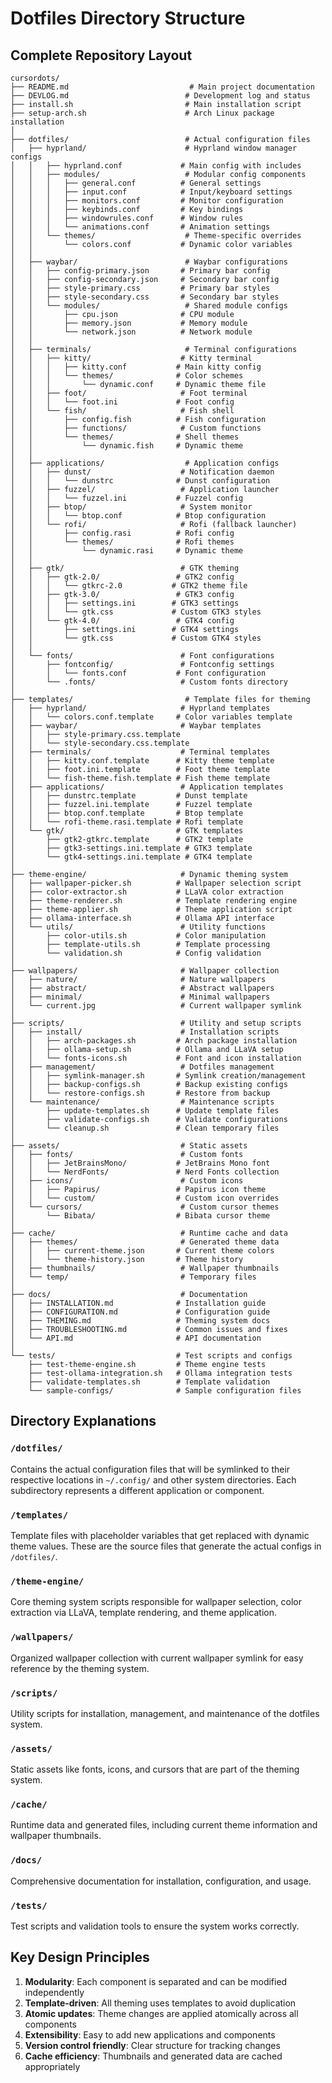 # Dotfiles Directory Structure

## Complete Repository Layout

```
cursordots/
├── README.md                           # Main project documentation
├── DEVLOG.md                          # Development log and status
├── install.sh                         # Main installation script
├── setup-arch.sh                      # Arch Linux package installation
│
├── dotfiles/                          # Actual configuration files
│   ├── hyprland/                      # Hyprland window manager configs
│   │   ├── hyprland.conf             # Main config with includes
│   │   ├── modules/                   # Modular config components
│   │   │   ├── general.conf          # General settings
│   │   │   ├── input.conf            # Input/keyboard settings
│   │   │   ├── monitors.conf         # Monitor configuration
│   │   │   ├── keybinds.conf         # Key bindings
│   │   │   ├── windowrules.conf      # Window rules
│   │   │   └── animations.conf       # Animation settings
│   │   └── themes/                    # Theme-specific overrides
│   │       └── colors.conf           # Dynamic color variables
│   │
│   ├── waybar/                        # Waybar configurations
│   │   ├── config-primary.json       # Primary bar config
│   │   ├── config-secondary.json     # Secondary bar config
│   │   ├── style-primary.css         # Primary bar styles
│   │   ├── style-secondary.css       # Secondary bar styles
│   │   └── modules/                   # Shared module configs
│   │       ├── cpu.json              # CPU module
│   │       ├── memory.json           # Memory module
│   │       └── network.json          # Network module
│   │
│   ├── terminals/                     # Terminal configurations
│   │   ├── kitty/                    # Kitty terminal
│   │   │   ├── kitty.conf           # Main kitty config
│   │   │   └── themes/              # Color schemes
│   │   │       └── dynamic.conf     # Dynamic theme file
│   │   ├── foot/                     # Foot terminal
│   │   │   └── foot.ini             # Foot config
│   │   └── fish/                     # Fish shell
│   │       ├── config.fish          # Fish configuration
│   │       ├── functions/            # Custom functions
│   │       └── themes/              # Shell themes
│   │           └── dynamic.fish     # Dynamic theme
│   │
│   ├── applications/                  # Application configs
│   │   ├── dunst/                    # Notification daemon
│   │   │   └── dunstrc              # Dunst configuration
│   │   ├── fuzzel/                   # Application launcher
│   │   │   └── fuzzel.ini           # Fuzzel config
│   │   ├── btop/                     # System monitor
│   │   │   └── btop.conf            # Btop configuration
│   │   └── rofi/                     # Rofi (fallback launcher)
│   │       ├── config.rasi          # Rofi config
│   │       └── themes/              # Rofi themes
│   │           └── dynamic.rasi     # Dynamic theme
│   │
│   ├── gtk/                          # GTK theming
│   │   ├── gtk-2.0/                 # GTK2 config
│   │   │   └── gtkrc-2.0           # GTK2 theme file
│   │   ├── gtk-3.0/                 # GTK3 config
│   │   │   ├── settings.ini        # GTK3 settings
│   │   │   └── gtk.css             # Custom GTK3 styles
│   │   └── gtk-4.0/                 # GTK4 config
│   │       ├── settings.ini        # GTK4 settings
│   │       └── gtk.css             # Custom GTK4 styles
│   │
│   └── fonts/                        # Font configurations
│       ├── fontconfig/               # Fontconfig settings
│       │   └── fonts.conf           # Font configuration
│       └── .fonts/                   # Custom fonts directory
│
├── templates/                         # Template files for theming
│   ├── hyprland/                     # Hyprland templates
│   │   └── colors.conf.template     # Color variables template
│   ├── waybar/                       # Waybar templates
│   │   ├── style-primary.css.template
│   │   └── style-secondary.css.template
│   ├── terminals/                    # Terminal templates
│   │   ├── kitty.conf.template      # Kitty theme template
│   │   ├── foot.ini.template        # Foot theme template
│   │   └── fish-theme.fish.template # Fish theme template
│   ├── applications/                 # Application templates
│   │   ├── dunstrc.template         # Dunst template
│   │   ├── fuzzel.ini.template      # Fuzzel template
│   │   ├── btop.conf.template       # Btop template
│   │   └── rofi-theme.rasi.template # Rofi template
│   └── gtk/                         # GTK templates
│       ├── gtk2-gtkrc.template      # GTK2 template
│       ├── gtk3-settings.ini.template # GTK3 template
│       └── gtk4-settings.ini.template # GTK4 template
│
├── theme-engine/                     # Dynamic theming system
│   ├── wallpaper-picker.sh          # Wallpaper selection script
│   ├── color-extractor.sh           # LLaVA color extraction
│   ├── theme-renderer.sh            # Template rendering engine
│   ├── theme-applier.sh             # Theme application script
│   ├── ollama-interface.sh          # Ollama API interface
│   └── utils/                        # Utility functions
│       ├── color-utils.sh           # Color manipulation
│       ├── template-utils.sh        # Template processing
│       └── validation.sh            # Config validation
│
├── wallpapers/                       # Wallpaper collection
│   ├── nature/                       # Nature wallpapers
│   ├── abstract/                     # Abstract wallpapers
│   ├── minimal/                      # Minimal wallpapers
│   └── current.jpg                   # Current wallpaper symlink
│
├── scripts/                          # Utility and setup scripts
│   ├── install/                      # Installation scripts
│   │   ├── arch-packages.sh         # Arch package installation
│   │   ├── ollama-setup.sh          # Ollama and LLaVA setup
│   │   └── fonts-icons.sh           # Font and icon installation
│   ├── management/                   # Dotfiles management
│   │   ├── symlink-manager.sh       # Symlink creation/management
│   │   ├── backup-configs.sh        # Backup existing configs
│   │   └── restore-configs.sh       # Restore from backup
│   └── maintenance/                  # Maintenance scripts
│       ├── update-templates.sh      # Update template files
│       ├── validate-configs.sh      # Validate configurations
│       └── cleanup.sh               # Clean temporary files
│
├── assets/                           # Static assets
│   ├── fonts/                        # Custom fonts
│   │   ├── JetBrainsMono/           # JetBrains Mono font
│   │   └── NerdFonts/               # Nerd Fonts collection
│   ├── icons/                        # Custom icons
│   │   ├── Papirus/                 # Papirus icon theme
│   │   └── custom/                  # Custom icon overrides
│   └── cursors/                      # Custom cursor themes
│       └── Bibata/                  # Bibata cursor theme
│
├── cache/                            # Runtime cache and data
│   ├── themes/                       # Generated theme data
│   │   ├── current-theme.json       # Current theme colors
│   │   └── theme-history.json       # Theme history
│   ├── thumbnails/                   # Wallpaper thumbnails
│   └── temp/                         # Temporary files
│
├── docs/                             # Documentation
│   ├── INSTALLATION.md              # Installation guide
│   ├── CONFIGURATION.md             # Configuration guide
│   ├── THEMING.md                   # Theming system docs
│   ├── TROUBLESHOOTING.md           # Common issues and fixes
│   └── API.md                       # API documentation
│
└── tests/                           # Test scripts and configs
    ├── test-theme-engine.sh         # Theme engine tests
    ├── test-ollama-integration.sh   # Ollama integration tests
    ├── validate-templates.sh        # Template validation
    └── sample-configs/              # Sample configuration files
```

## Directory Explanations

### `/dotfiles/`
Contains the actual configuration files that will be symlinked to their respective locations in `~/.config/` and other system directories. Each subdirectory represents a different application or component.

### `/templates/`
Template files with placeholder variables that get replaced with dynamic theme values. These are the source files that generate the actual configs in `/dotfiles/`.

### `/theme-engine/`
Core theming system scripts responsible for wallpaper selection, color extraction via LLaVA, template rendering, and theme application.

### `/wallpapers/`
Organized wallpaper collection with current wallpaper symlink for easy reference by the theming system.

### `/scripts/`
Utility scripts for installation, management, and maintenance of the dotfiles system.

### `/assets/`
Static assets like fonts, icons, and cursors that are part of the theming system.

### `/cache/`
Runtime data and generated files, including current theme information and wallpaper thumbnails.

### `/docs/`
Comprehensive documentation for installation, configuration, and usage.

### `/tests/`
Test scripts and validation tools to ensure the system works correctly.

## Key Design Principles

1. **Modularity**: Each component is separated and can be modified independently
2. **Template-driven**: All theming uses templates to avoid duplication
3. **Atomic updates**: Theme changes are applied atomically across all components
4. **Extensibility**: Easy to add new applications and components
5. **Version control friendly**: Clear structure for tracking changes
6. **Cache efficiency**: Thumbnails and generated data are cached appropriately 